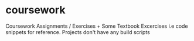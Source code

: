 # coursework #
Coursework Assignments / Exercises + Some Textbook Excercises
i.e code snippets for reference.  Projects don't have any build scripts 
